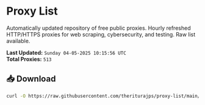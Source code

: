 # Proxy List

Automatically updated repository of free public proxies. Hourly refreshed HTTP/HTTPS proxies for web scraping, cybersecurity, and testing. Raw list available.

**Last Updated:** `Sunday 04-05-2025 10:15:56 UTC`  
**Total Proxies:** `513`

## 📥 Download
```bash
curl -O https://raw.githubusercontent.com/theriturajps/proxy-list/main/proxies.txt
